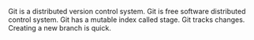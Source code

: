 Git is a distributed version control system.
Git is free software distributed control system.
Git has a mutable index called stage.
Git tracks changes.
Creating a new branch is quick.
